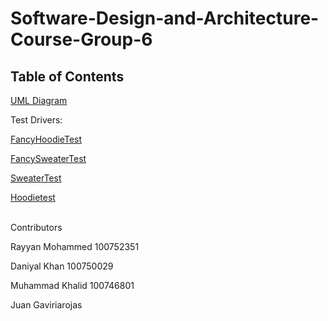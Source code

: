 # Software-Design-and-Architecture-Course-Group-6

## Table of Contents
[UML Diagram](https://github.com/Rayyan1023/Software-Design-and-Architecture-Course-Group-6/blob/main/Assignment1/UML%20Class%20Diagram.png)

Test Drivers:

[FancyHoodieTest](https://github.com/Rayyan1023/Software-Design-and-Architecture-Course-Group-6/blob/main/Assignment1/SRC/FancyHoodieTest.java)

[FancySweaterTest](https://github.com/Rayyan1023/Software-Design-and-Architecture-Course-Group-6/blob/main/Assignment1/SRC/FancySweaterTest.java)

[SweaterTest](https://github.com/Rayyan1023/Software-Design-and-Architecture-Course-Group-6/blob/main/Assignment1/SRC/SweaterTest.java)

[Hoodietest](https://github.com/Rayyan1023/Software-Design-and-Architecture-Course-Group-6/blob/main/Assignment1/SRC/HoodieTest.java)

<br>
Contributors

Rayyan Mohammed 100752351

Daniyal Khan 100750029

Muhammad Khalid 100746801

Juan Gaviriarojas


